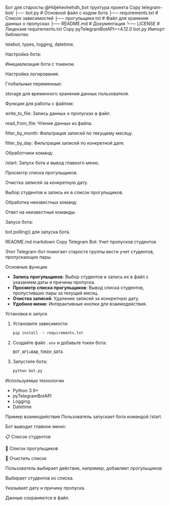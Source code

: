 Бот для старосты @Hdjehevhehdh_bot
труктура проекта
Copy
telegram-bot/
├── bot.py                # Основной файл с кодом бота
├── requirements.txt      # Список зависимостей
├── прогульщики.txt       # Файл для хранения данных о пропусках
├── README.md             # Документация
└── LICENSE               # Лицензия
requirements.txt
Copy
pyTelegramBotAPI==4.12.0
bot.py
Импорт библиотек:

telebot, types, logging, datetime.

Настройка бота:

Инициализация бота с токеном.

Настройка логирования.

Глобальные переменные:

storage для временного хранения данных пользователя.

Функции для работы с файлом:

write_to_file: Запись данных о пропусках в файл.

read_from_file: Чтение данных из файла.

filter_by_month: Фильтрация записей по текущему месяцу.

filter_by_day: Фильтрация записей по конкретной дате.

Обработчики команд:

/start: Запуск бота и вывод главного меню.

Просмотр списка прогульщиков.

Очистка записей за конкретную дату.

Выбор студентов и запись их в список прогульщиков.

Обработка неизвестных команд:

Ответ на неизвестные команды.

Запуск бота:

bot.polling() для запуска бота.

README.md
markdown
Copy
 Telegram Bot: Учет пропусков студентов

Этот Telegram-бот помогает старосте группы вести учет студентов, пропускающих пары.

 Основные функции

- **Запись прогульщиков**: Выбор студентов и запись их в файл с указанием даты и причины пропуска.
- **Просмотр списка прогульщиков**: Вывод списка студентов, пропустивших пары за текущий месяц.
- **Очистка записей**: Удаление записей за конкретную дату.
- **Удобное меню**: Интерактивные кнопки для взаимодействия.

 Установка и запуск

1. Установите зависимости:

    ```bash
    pip install -r requirements.txt
    ```

2. Создайте файл `.env` и добавьте токен бота:

    ```env
    BOT_API=ВАШ_ТОКЕН_БОТА
    ```

3. Запустите бота:

    ```bash
    python bot.py
    ```

 Используемые технологии

- Python 3.9+
- pyTelegramBotAPI
- Logging
- Datetime

Пример взаимодействия
Пользователь запускает бота командой /start.

Бот выводит главное меню:

📋 Список студентов

📜 Список прогульщиков

🧹 Очистить список

Пользователь выбирает действие, например, добавляет прогульщиков:

Выбирает студентов из списка.

Указывает дату и причину пропуска.

Данные сохраняются в файл.
